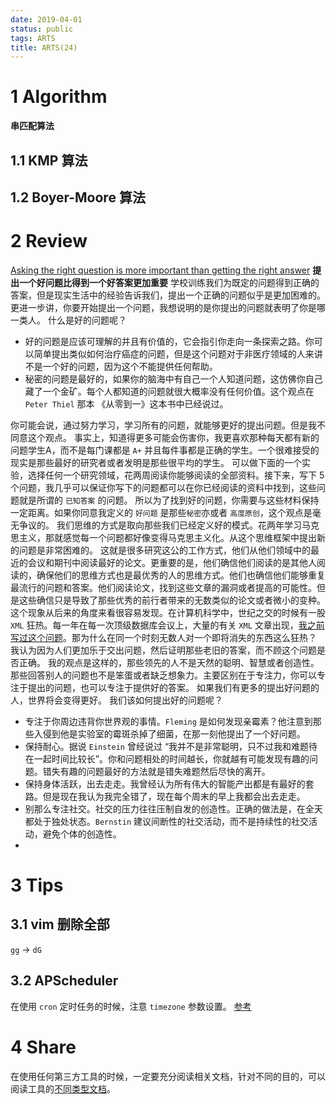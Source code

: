 ```yaml
---
date: 2019-04-01
status: public
tags: ARTS
title: ARTS(24)
---
```


# 1 Algorithm
**串匹配算法**
## 1.1 KMP 算法

## 1.2 Boyer-Moore 算法

# 2 Review
[Asking the right question is more important than getting the right answer](https://lemire.me/blog/2018/12/06/asking-the-right-question-is-more-important-than-getting-the-right-answer/?utm_source=wanqu.co&utm_campaign=Wanqu+Daily&utm_medium=ios&nsukey=0d7l5lCPqRewi4loTtLnn8iD1qEE2FYO5N%2BlI4yoz6P8Vahjcz22PZztQ4fo1EgQh%2F0TKU3hsCn6zq4enephVlrUcszl1S1cZi32hgJH1wRZe407gmHyyFCNYywSAjLeHubdM9weuX60rRPaF8M%2BznjfoCpb%2BZd7BSZdwoDaTLqry33tChoZdCvCrR9qgUlO%2BTTabcpyihjR13lsQFFZsw%3D%3D)
**提出一个好问题比得到一个好答案更加重要**
学校训练我们为既定的问题得到正确的答案，但是现实生活中的经验告诉我们，提出一个正确的问题似乎是更加困难的。
更进一步讲，你要开始提出一个问题，我想说明的是你提出的问题就表明了你是哪一类人。
什么是好的问题呢？
- 好的问题是应该可理解的并且有价值的，它会指引你走向一条探索之路。你可以简单提出类似如何治疗癌症的问题，但是这个问题对于非医疗领域的人来讲不是一个好的问题，因为这个不能提供任何帮助。
- 秘密的问题是最好的，如果你的脑海中有自己一个人知道问题，这仿佛你自己藏了一个金矿。每个人都知道的问题就很大概率没有任何价值。这个观点在 `Peter Thiel` 那本 《从零到一》这本书中已经说过。

 你可能会说，通过努力学习，学习所有的问题，就能够更好的提出问题。但是我不同意这个观点。
事实上，知道得更多可能会伤害你，我更喜欢那种每天都有新的问题学生A，而不是每门课都是 `A+` 并且每件事都是正确的学生。一个很难接受的现实是那些最好的研究者或者发明是那些很平均的学生。
可以做下面的一个实验，选择任何一个研究领域，花两周阅读你能够阅读的全部资料。接下来，写下 5 个问题，我几乎可以保证你写下的问题都可以在你已经阅读的资料中找到，这些问题就是所谓的 `已知答案` 的问题。
所以为了找到好的问题，你需要与这些材料保持一定距离。如果你同意我定义的 `好问题` 是那些`秘密`亦或者 `高度原创`，这个观点是毫无争议的。
我们思维的方式是取向那些我们已经定义好的模式。花两年学习马克思主义，那就感觉每一个问题都好像变得马克思主义化。从这个思维框架中提出新的问题是非常困难的。
这就是很多研究这公的工作方式，他们从他们领域中的最近的会议和期刊中阅读最好的论文。更重要的是，他们确信他们阅读的是其他人阅读的，确保他们的思维方式也是最优秀的人的思维方式。他们也确信他们能够重复最流行的问题和答案。他们阅读论文，找到这些文章的漏洞或者提高的可能性。但是这些确信只是导致了那些优秀的前行者带来的无数类似的论文或者微小的变种。
这个现象从后来的角度来看很容易发现。在计算机科学中，世纪之交的时候有一股 `XML` 狂热。每一年在每一次顶级数据库会议上，大量的有关 `XML` 文章出现，[我之前写过这个问题](https://lemire.me/blog/2013/01/14/xml-for-databases-a-dead-idea/)。那为什么在同一个时刻无数人对一个即将消失的东西这么狂热？
我认为因为人们更加乐于交出问题，然后证明那些老旧的答案，而不顾这个问题是否正确。
我的观点是这样的，那些领先的人不是天然的聪明、智慧或者创造性。那些回答别人的问题也不是笨蛋或者缺乏想象力。主要区别在于专注力，你可以专注于提出的问题，也可以专注于提供好的答案。
如果我们有更多的提出好问题的人，世界将会变得更好。
我们该如何提出好的问题呢？
- 专注于你周边违背你世界观的事情。`Fleming` 是如何发现亲霉素？他注意到那些入侵到他是实验室的霉斑杀掉了细菌，在那一刻他提出了一个好问题。
- 保持耐心。据说 `Einstein` 曾经说过 “我并不是非常聪明，只不过我和难题待在一起时间比较长”。你和问题相处的时间越长，你就越有可能发现有趣的问题。错失有趣的问题最好的方法就是错失难题然后尽快的离开。
- 保持身体活跃，出去走走。我曾经认为所有伟大的智能产出都是有最好的套路。但是现在我认为我完全错了，现在每个周末的早上我都会出去走走。
- 别那么专注社交。社交的压力往往压制自发的创造性。正确的做法是，在全天都处于独处状态。`Bernstin` 建议间断性的社交活动，而不是持续性的社交活动，避免个体的创造性。
- 
# 3 Tips
## 3.1 vim 删除全部
`gg` -> `dG`
## 3.2 APScheduler 
在使用 `cron` 定时任务的时候，注意 `timezone`  参数设置。
[参考](https://apscheduler.readthedocs.io/en/latest/modules/triggers/cron.html)
# 4 Share
在使用任何第三方工具的时候，一定要充分阅读相关文档，针对不同的目的，可以阅读工具的[不同类型文档](https://gaufung.com/post/sheng-huo/arts-22#toc_1)。
